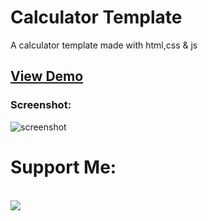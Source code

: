 # Calculator Template
A calculator template made with html,css & js
## [View Demo](https://rownok860.github.io/calculator/)
### Screenshot:
![screenshot](https://user-images.githubusercontent.com/116538785/215799189-31d62660-126e-4005-864c-528d09de1dbf.jpg)

# Support Me:
<br>
<a href="https://www.buymeacoffee.com/rownok"><img src="https://img.buymeacoffee.com/button-api/?text=Support Me&emoji=💻&slug=rownok860&button_colour=5F7FFF&font_colour=ffffff&font_family=Poppins&outline_colour=000000&coffee_colour=FFDD00" /></a>

